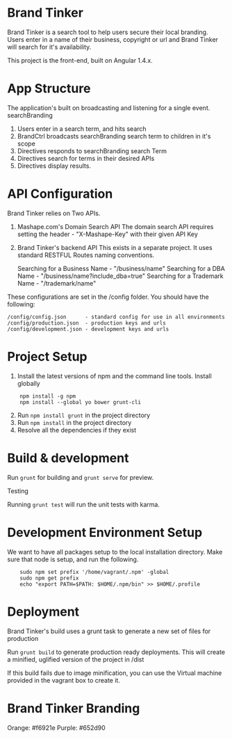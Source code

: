 Brand Tinker
============

Brand Tinker is a search tool to help users secure their local branding. Users enter in a name of their business, copyright or url and Brand Tinker will search for it's availability.

This project is the front-end, built on Angular 1.4.x.

App Structure
=============

The application's built on broadcasting and listening for a single event. searchBranding

1. Users enter in a search term, and hits search
2. BrandCtrl broadcasts searchBranding search term to children in it's scope
3. Directives responds to searchBranding search Term
4. Directives search for terms in their desired APIs
5. Directives display results.


API Configuration
=================

Brand Tinker relies on Two APIs.


1. Mashape.com's Domain Search API
   The domain search API requires setting the header - "X-Mashape-Key" with their given API Key

2. Brand Tinker's backend API
   This exists in a separate project. It uses standard RESTFUL Routes naming conventions.

   Searching for a Business Name  - "/business/name"
   Searching for a DBA Name       - "/business/name?include_dba=true"
   Searching for a Trademark Name - "/trademark/name"

These configurations are set in the /config folder. You should have the following:

    /config/config.json      - standard config for use in all environments
    /config/production.json  - production keys and urls
    /config/development.json - development keys and urls


Project Setup
================

1. Install the latest versions of npm and the command line tools. Install globally
```
    npm install -g npm
    npm install --global yo bower grunt-cli
```
2. Run `npm install grunt` in the project directory
3. Run `npm install` in the project directory
4. Resolve all the dependencies if they exist


Build & development
===================

Run `grunt` for building and `grunt serve` for preview.

Testing

Running `grunt test` will run the unit tests with karma.


Development Environment Setup
==============================
We want to have all packages setup to the local installation directory. Make sure that node is setup, and run the following.
```
    sudo npm set prefix '/home/vagrant/.npm' -global
    sudo npm get prefix
    echo "export PATH=$PATH: $HOME/.npm/bin" >> $HOME/.profile
```

Deployment
==========

Brand Tinker's build uses a grunt task to generate a new set of files for production

Run `grunt build` to generate production ready deployments.
This will create a minified, uglified version of the project in /dist

If this build fails due to image minification, you can use the Virtual machine
provided in the vagrant box to create it.

Brand Tinker Branding
=====================

Orange: #f6921e
Purple: #652d90
